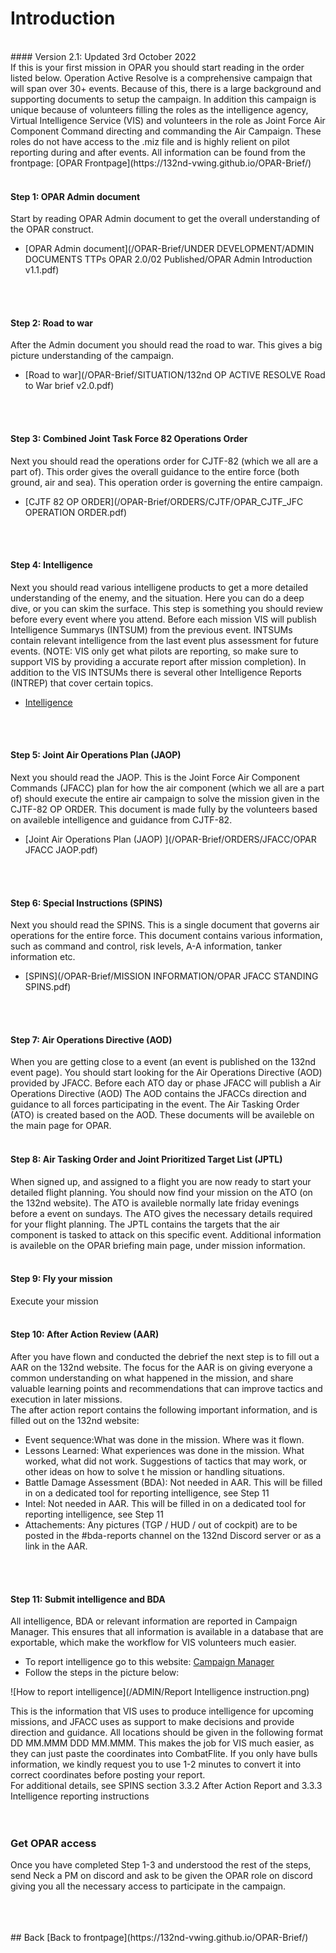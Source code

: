 # Introduction 
<br>
#### Version 2.1: Updated 3rd October 2022
<br>
If this is your first mission in OPAR you should start reading in the order listed below.
Operation Active Resolve is a comprehensive campaign that will span over 30+ events. 
Because of this, there is a large background and supporting documents to setup the campaign.
In addition this campaign is unique because of volunteers filling the roles as the intelligence agency, Virtual Intelligence Service (VIS)
and volunteers in the role as Joint Force Air Component Command directing and commanding the Air Campaign. These roles do not have access to the .miz file
and is highly relient on pilot reporting during and after events.
All information can be found from the frontpage: [OPAR Frontpage](https://132nd-vwing.github.io/OPAR-Brief/)
<br>
<br>

#### Step 1: OPAR Admin document
Start by reading OPAR Admin document to get the overall understanding of the OPAR construct.
- [OPAR Admin document](/OPAR-Brief/UNDER DEVELOPMENT/ADMIN DOCUMENTS TTPs OPAR 2.0/02 Published/OPAR Admin Introduction v1.1.pdf)
<br>
<br>

#### Step 2: Road to war
After the Admin document you should read the road to war. This gives a big picture understanding of the campaign.
- [Road to war](/OPAR-Brief/SITUATION/132nd OP ACTIVE RESOLVE Road to War brief v2.0.pdf)
<br>
<br>

#### Step 3: Combined Joint Task Force 82 Operations Order
Next you should read the operations order for CJTF-82 (which we all are a part of). This order gives the overall guidance to the entire force
(both ground, air and sea). This operation order is governing the entire campaign.
- [CJTF 82 OP ORDER](/OPAR-Brief/ORDERS/CJTF/OPAR_CJTF_JFC OPERATION ORDER.pdf)
<br>
<br>

#### Step 4: Intelligence
Next you should read various intelligene products to get a more detailed understanding of the enemy, and the situation. Here you can do a deep dive, or you can skim the surface.
This step is something you should review before every event where you attend. Before each mission VIS will publish Intelligence Summarys (INTSUM) from the previous event.
INTSUMs contain relevant intelligence from the last event plus assessment for future events. (NOTE: VIS only get what pilots are reporting, so make sure to support VIS
by providing a accurate report after mission completion).
In addition to the VIS INTSUMs there is several other Intelligence Reports (INTREP) that cover certain topics. 
- [Intelligence](https://132nd-vwing.github.io/OPAR-Brief/INTELLIGENCE/Intelligence.html)
<br>
<br>

#### Step 5: Joint Air Operations Plan (JAOP)
Next you should read the JAOP. This is the Joint Force Air Component Commands (JFACC) plan for how the air component (which we all are a part of) should execute 
the entire air campaign to solve the mission given in the CJTF-82 OP ORDER. This document is made fully by the volunteers based on availeble intelligence and guidance from 
CJTF-82.
- [Joint Air Operations Plan (JAOP) ](/OPAR-Brief/ORDERS/JFACC/OPAR JFACC JAOP.pdf)
<br>
<br>

#### Step 6: Special Instructions (SPINS)
Next you should read the SPINS. This is a single document that governs air operations for the entire force. This document contains various information, such as command and control, 
risk levels, A-A information, tanker information etc.
- [SPINS](/OPAR-Brief/MISSION INFORMATION/OPAR JFACC STANDING SPINS.pdf)
<br>
<br>

#### Step 7: Air Operations Directive (AOD)
When you are getting close to a event (an event is published on the 132nd event page). You should start looking for the Air Operations Directive (AOD) provided by JFACC.
Before each ATO day or phase JFACC will publish a Air Operations Directive (AOD) 
The AOD contains the JFACCs direction and guidance to all forces participating in the event. 
The Air Tasking Order (ATO) is created based on the AOD.
These documents will be availeble on the main page for OPAR.
<br>
<br>

#### Step 8: Air Tasking Order and Joint Prioritized Target List (JPTL)  
When signed up, and assigned to a flight you are now ready to start your detailed flight planning. You should now find your mission on the ATO (on the 132nd website). 
The ATO is availeble normally late friday evenings before a event on sundays. 
The ATO gives the necessary details required for your flight planning.
The JPTL contains the targets that the air component is tasked to attack on this specific event.
Additional information is availeble on the OPAR briefing main page, under mission information.
<br>
<br>

#### Step 9: Fly your mission
Execute your mission
<br>
<br>

#### Step 10: After Action Review (AAR)
After you have flown and conducted the debrief the next step  is to fill out a AAR on the 132nd website. 
The focus for the AAR is on giving everyone a common understanding on what happened in the mission, 
and share valuable learning points and recommendations that can improve tactics and execution in later missions.
<br>
The after action report contains the following important information, and is filled out on the 132nd website:
-	Event sequence:What was done in the mission. Where was it flown.
-	Lessons Learned: What experiences was done in the mission. What worked, what did not work. Suggestions of tactics that may work, or other ideas on how to solve t he mission or handling situations.
-	Battle Damage Assessment (BDA): Not needed in AAR. This will be filled in on a dedicated tool for reporting intelligence, see Step 11
-	Intel:  Not needed in AAR. This will be filled in on a dedicated tool for reporting intelligence, see Step 11
-	Attachements: Any pictures (TGP / HUD / out of cockpit) are to be posted in the #bda-reports channel on the 132nd Discord server or as a link in the AAR.
<br>
<br>

#### Step 11: Submit intelligence and BDA
All intelligence, BDA or relevant information are reported in Campaign Manager. This ensures that all information is available in a database that are exportable,
which make the workflow for VIS volunteers much easier. 
- To report intelligence go to this website: [Campaign Manager](https://cm.132virtualwing.org/campaigns)
- Follow the steps in the picture below:

![How to report intelligence](/ADMIN/Report Intelligence instruction.png)

This is the information that VIS uses to produce intelligence for upcoming missions, and JFACC uses as support to make decisions and provide direction and guidance.
All locations should be given in the following format DD MM.MMM  DDD MM.MMM. This makes the job for VIS much easier, as they can just paste the coordinates into CombatFlite.
If you only have bulls information, we kindly request you to use 1-2 minutes to convert it into correct coordinates before posting your report.
<br>
For additional details, see SPINS section 3.3.2 After Action Report and 3.3.3 Intelligence reporting instructions
<br>
<br>
<br>
### Get OPAR access
Once you have completed Step 1-3 and understood the rest of the steps, send Neck a PM on discord and ask to be given the OPAR role on discord giving you all the necessary access to 
participate in the campaign. 

<br>
<br>
<br>
## Back
[Back to frontpage](https://132nd-vwing.github.io/OPAR-Brief/)